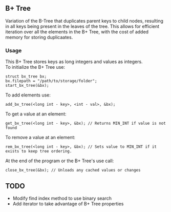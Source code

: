 ## B+ Tree
Variation of the B-Tree that duplicates parent keys to child nodes, resulting in all keys being present in the leaves of the tree. This allows for efficient iteration over all the elements in the B+ Tree, with the cost of added memory for storing duplicaates. 
### Usage
This B+ Tree stores keys as long integers and values as integers.   
To initialize the B+ Tree use:
```
struct bx_tree bx;
bx.filepath = "/path/to/storage/folder";
start_bx_tree(&bx);
```
To add elements use:
```
add_bx_tree(<long int - key>, <int - val>, &bx);
```
To get a value at an element:
```
get_bx_tree(<long int - key>, &bx); // Returns MIN_INT if value is not found
```
To remove a value at an element:
```
rem_bx_tree(<long int - key>, &bx); // Sets value to MIN_INT if it exists to keep tree ordering.
```
At the end of the program or the B+ Tree's use call:
```
close_bx_tree(&bx); // Unloads any cached values or changes
```
## TODO
- Modify find index method to use binary search
- Add iterator to take advantage of B+ Tree properties

